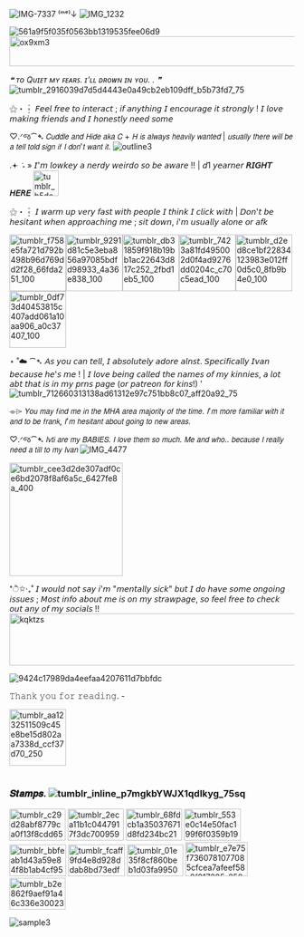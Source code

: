 ![IMG-7337](https://github.com/user-attachments/assets/83b56b3c-382d-4b14-8a5a-2d06cfa7e8cb) ⁽ᵐᵉ⁾↓ ![IMG_1232](https://github.com/user-attachments/assets/f4895e27-2bc0-4b17-9435-6465529bd55f)

![561a9f5f035f0563bb1319535fee06d9](https://github.com/user-attachments/assets/cc1584b1-db2b-4a85-af62-24444c2e688d)
<img width="1291" height="53" alt="ox9xm3" src="https://github.com/user-attachments/assets/78c6e382-c590-4a09-b30b-1efefc43624d" />

*❝ ᴛᴏ Qᴜɪᴇᴛ ᴍʏ ꜰᴇᴀʀꜱ. ɪ'ʟʟ ᴅʀᴏᴡɴ ɪɴ ʏᴏᴜ. . ❞* ![tumblr_2916039d7d5d4443e0a49cb2eb109dff_b5b73fd7_75](https://github.com/user-attachments/assets/5e62718d-3ab0-49d8-88f9-26eafea28bce)


⚝・┆ 𝘍𝘦𝘦𝘭 𝘧𝘳𝘦𝘦 𝘵𝘰 𝘪𝘯𝘵𝘦𝘳𝘢𝘤𝘵 ; 𝘪𝘧 𝘢𝘯𝘺𝘵𝘩𝘪𝘯𝘨 𝘐 𝘦𝘯𝘤𝘰𝘶𝘳𝘢𝘨𝘦 𝘪𝘵 𝘴𝘵𝘳𝘰𝘯𝘨𝘭𝘺 ! 𝘐 𝘭𝘰𝘷𝘦 𝘮𝘢𝘬𝘪𝘯𝘨 𝘧𝘳𝘪𝘦𝘯𝘥𝘴 𝘢𝘯𝘥 𝘐 𝘩𝘰𝘯𝘦𝘴𝘵𝘭𝘺 𝘯𝘦𝘦𝘥 𝘴𝘰𝘮𝘦

♡︎.ᐟજ⁀➴ 𝘊𝘶𝘥𝘥𝘭𝘦 𝘢𝘯𝘥 𝘏𝘪𝘥𝘦 𝘢𝘬𝘢 𝘊 + 𝘏 𝘪𝘴 𝘢𝘭𝘸𝘢𝘺𝘴 𝘩𝘦𝘢𝘷𝘪𝘭𝘺 𝘸𝘢𝘯𝘵𝘦𝘥 | 𝘶𝘴𝘶𝘢𝘭𝘭𝘺 𝘵𝘩𝘦𝘳𝘦 𝘸𝘪𝘭𝘭 𝘣𝘦 𝘢 𝘵𝘦𝘭𝘭 𝘵𝘰𝘭𝘥 𝘴𝘪𝘨𝘯 𝘪𝘧 𝘐 𝘥𝘰𝘯'𝘵 𝘸𝘢𝘯𝘵 𝘪𝘵. ![outline3](https://github.com/user-attachments/assets/372117e2-3d27-4fe2-a3ca-8fa422c76099)

.𖥔 ݁ ˖ » 𝘐'𝘮 𝘭𝘰𝘸𝘬𝘦𝘺 𝘢 𝘯𝘦𝘳𝘥𝘺 𝘸𝘦𝘪𝘳𝘥𝘰 𝘴𝘰 𝘣𝘦 𝘢𝘸𝘢𝘳𝘦 !! | 𝘥1 𝘺𝘦𝘢𝘳𝘯𝘦𝘳 __𝘙𝘐𝘎𝘏𝘛 𝘏𝘌𝘙𝘌__ <img width="45" height="45" alt="tumblr_b5de633c0e4f5514790e2a50edecf586_940c7218_250" src="https://github.com/user-attachments/assets/511fd19c-54ca-4d8d-a44a-f5578fefe4fd" />

⚝・┆ 𝘐 𝘸𝘢𝘳𝘮 𝘶𝘱 𝘷𝘦𝘳𝘺 𝘧𝘢𝘴𝘵 𝘸𝘪𝘵𝘩 𝘱𝘦𝘰𝘱𝘭𝘦 𝘐 𝘵𝘩𝘪𝘯𝘬 𝘐 𝘤𝘭𝘪𝘤𝘬 𝘸𝘪𝘵𝘩 | 𝘋𝘰𝘯'𝘵 𝘣𝘦 𝘩𝘦𝘴𝘪𝘵𝘢𝘯𝘵 𝘸𝘩𝘦𝘯 𝘢𝘱𝘱𝘳𝘰𝘢𝘤𝘩𝘪𝘯𝘨 𝘮𝘦 ; 𝘴𝘪𝘵 𝘥𝘰𝘸𝘯, 𝘪'𝘮 𝘶𝘴𝘶𝘢𝘭𝘭𝘺 𝘢𝘭𝘰𝘯𝘦 𝘰𝘳 𝘢𝘧𝘬 

<img width="100" height="100" alt="tumblr_f758e5fa721d792b498b96d769dd2f28_66fda251_100" src="https://github.com/user-attachments/assets/6e414ff0-e850-428a-a204-fb255cfd6f86" /><img width="100" height="100" alt="tumblr_9291d81c5e3eba856a97085bdfd98933_4a36e838_100" src="https://github.com/user-attachments/assets/67edb8d4-650e-4619-b973-1d669246478f" /><img width="100" height="100" alt="tumblr_db31859f918b19bb1ac22643d817c252_2fbd1eb5_100" src="https://github.com/user-attachments/assets/f90e49cf-9db1-41b5-8240-6a0b7c3b2006" /><img width="100" height="100" alt="tumblr_7423a81fd495002d0f4ad9276dd0204c_c70c5ead_100" src="https://github.com/user-attachments/assets/a2246d11-d1e8-4ea1-920b-c8d121ebe23b" /><img width="100" height="100" alt="tumblr_d2ed8ce1bf22834123983e012ff0d5c0_8fb9b4e0_100" src="https://github.com/user-attachments/assets/1c72a0ad-3b9d-46d8-8022-e2ce8eee0123" /><img width="100" height="100" alt="tumblr_0df73d40453815c407add061a10aa906_a0c37407_100" src="https://github.com/user-attachments/assets/ac895a17-e5d2-490c-931e-b12443d79d42" />

⋆ ˚☁️ ⁀➴ 𝘈𝘴 𝘺𝘰𝘶 𝘤𝘢𝘯 𝘵𝘦𝘭𝘭, 𝘐 𝘢𝘣𝘴𝘰𝘭𝘶𝘵𝘦𝘭𝘺 𝘢𝘥𝘰𝘳𝘦 𝘢𝘭𝘯𝘴𝘵. 𝘚𝘱𝘦𝘤𝘪𝘧𝘪𝘤𝘢𝘭𝘭𝘺 𝘐𝘷𝘢𝘯 𝘣𝘦𝘤𝘢𝘶𝘴𝘦 𝘩𝘦'𝘴 𝘮𝘦 ! | 𝘐 𝘭𝘰𝘷𝘦 𝘣𝘦𝘪𝘯𝘨 𝘤𝘢𝘭𝘭𝘦𝘥 𝘵𝘩𝘦 𝘯𝘢𝘮𝘦𝘴 𝘰𝘧 𝘮𝘺 𝘬𝘪𝘯𝘯𝘪𝘦𝘴, 𝘢 𝘭𝘰𝘵 𝘢𝘣𝘵 𝘵𝘩𝘢𝘵 𝘪𝘴 𝘪𝘯 𝘮𝘺 𝘱𝘳𝘯𝘴 𝘱𝘢𝘨𝘦 (𝘰𝘳 𝘱𝘢𝘵𝘳𝘦𝘰𝘯 𝘧𝘰𝘳 𝘬𝘪𝘯𝘴!) '![tumblr_712660313138ad61312e97c751bb8c07_aff20a92_75](https://github.com/user-attachments/assets/92aa89b2-f5a5-4eba-90bb-ea8cbd6a7eac)

⌯⌲ 𝘠𝘰𝘶 𝘮𝘢𝘺 𝘧𝘪𝘯𝘥 𝘮𝘦 𝘪𝘯 𝘵𝘩𝘦 𝘔𝘏𝘈 𝘢𝘳𝘦𝘢 𝘮𝘢𝘫𝘰𝘳𝘪𝘵𝘺 𝘰𝘧 𝘵𝘩𝘦 𝘵𝘪𝘮𝘦. 𝘐'𝘮 𝘮𝘰𝘳𝘦 𝘧𝘢𝘮𝘪𝘭𝘪𝘢𝘳 𝘸𝘪𝘵𝘩 𝘪𝘵 𝘢𝘯𝘥 𝘵𝘰 𝘣𝘦 𝘧𝘳𝘢𝘯𝘬, 𝘐'𝘮 𝘩𝘦𝘴𝘪𝘵𝘢𝘯𝘵 𝘢𝘣𝘰𝘶𝘵 𝘨𝘰𝘪𝘯𝘨 𝘵𝘰 𝘯𝘦𝘸 𝘢𝘳𝘦𝘢𝘴.

♡︎.ᐟજ⁀➴ 𝘐𝘷𝘵𝘪 𝘢𝘳𝘦 𝘮𝘺 𝘉𝘈𝘉𝘐𝘌𝘚. 𝘐 𝘭𝘰𝘷𝘦 𝘵𝘩𝘦𝘮 𝘴𝘰 𝘮𝘶𝘤𝘩. 𝘔𝘦 𝘢𝘯𝘥 𝘸𝘩𝘰.. 𝘣𝘦𝘤𝘢𝘶𝘴𝘦 𝘐 𝘳𝘦𝘢𝘭𝘭𝘺 𝘯𝘦𝘦𝘥 𝘢 𝘵𝘪𝘭𝘭 𝘵𝘰 𝘮𝘺 𝘐𝘷𝘢𝘯 ![IMG_4477](https://github.com/user-attachments/assets/ad565750-7cb4-41c8-a7e3-4c5b22af7a92)


<img width="200" height="200" alt="tumblr_cee3d2de307adf0ce6bd2078f8af6a5c_6427fe8a_400" src="https://github.com/user-attachments/assets/47443747-40dc-440b-93db-046750e6dcfe" />


   *ੈ✩‧₊˚ 𝘐 𝘸𝘰𝘶𝘭𝘥 𝘯𝘰𝘵 𝘴𝘢𝘺 𝘪'𝘮 "𝘮𝘦𝘯𝘵𝘢𝘭𝘭𝘺 𝘴𝘪𝘤𝘬" 𝘣𝘶𝘵 𝘐 𝘥𝘰 𝘩𝘢𝘷𝘦 𝘴𝘰𝘮𝘦 𝘰𝘯𝘨𝘰𝘪𝘯𝘨 𝘪𝘴𝘴𝘶𝘦𝘴 ; 𝘔𝘰𝘴𝘵 𝘪𝘯𝘧𝘰 𝘢𝘣𝘰𝘶𝘵 𝘮𝘦 𝘪𝘴 𝘰𝘯 𝘮𝘺 𝘴𝘵𝘳𝘢𝘸𝘱𝘢𝘨𝘦, 𝘴𝘰 𝘧𝘦𝘦𝘭 𝘧𝘳𝘦𝘦 𝘵𝘰 𝘤𝘩𝘦𝘤𝘬 𝘰𝘶𝘵 𝘢𝘯𝘺 𝘰𝘧 𝘮𝘺 𝘴𝘰𝘤𝘪𝘢𝘭𝘴 !!
   <img width="1312" height="92" alt="kqktzs" src="https://github.com/user-attachments/assets/383f3d4d-1125-47f9-8795-258c959926b7" />
   
![9424c17989da4eefaa4207611d7bbfdc](https://github.com/user-attachments/assets/cbeec250-246a-4852-bce0-4624085f85dd)

𝚃𝚑𝚊𝚗𝚔 𝚢𝚘𝚞 𝚏𝚘𝚛 𝚛𝚎𝚊𝚍𝚒𝚗𝚐.                                                                     -                               

 <img width="100" height="100" alt="tumblr_aa1232511509c45e8be15d802aa7338d_ccf37d70_250" src="https://github.com/user-attachments/assets/09f223e1-d0a5-4653-934d-0461f1c70223" />


#
### 𝑺𝒕𝒂𝒎𝒑𝒔. ![tumblr_inline_p7mgkbYWJX1qdlkyg_75sq](https://github.com/user-attachments/assets/f2d38ec9-9c6d-4470-aaa5-f995f93a479c)

<img width="99" height="56" alt="tumblr_c29d28abf8779ca0f13f8cdd658c1929_9d2a22b4_100" src="https://github.com/user-attachments/assets/92978910-f182-4c39-bb5d-1e1c063e79c0" />
<img width="99" height="56" alt="tumblr_2eca11b1c0447917f3dc700959231a09_fdb4daa7_100" src="https://github.com/user-attachments/assets/761d88cc-0459-4a2a-b321-259e8414e6ce" />
<img width="99" height="56" alt="tumblr_68fdcb1a35037671d8fd234bc21660a5_2bb39191_100" src="https://github.com/user-attachments/assets/8e0f9e27-480c-413c-8356-9ff7c77dbb3d" />
<img width="100" height="56" alt="tumblr_553e0c14e50fac199f6f0359b19bbc73_507d5316_100" src="https://github.com/user-attachments/assets/bc9c495f-e3b1-4fc8-aaba-ea9c1b42ba47" />
<img width="100" height="56" alt="tumblr_bbfeab1d43a59e84f8b1ab4cf9597f4b_c8a01306_100" src="https://github.com/user-attachments/assets/2c5ce5ca-e3ad-46c9-886b-fa8a57e4258b" />
<img width="100" height="56" alt="tumblr_fcaff9fd4e8d928ddab8bd73edf5947e_33c1392f_100" src="https://github.com/user-attachments/assets/8d5f55e5-83aa-4448-b8a8-9ceecd21e3e2" />
<img width="99" height="56" alt="tumblr_01e35f8cf860beb1d03fa995080579ce_c0d8173f_100" src="https://github.com/user-attachments/assets/5d8fd166-ab57-4c0e-a271-a5fa5a084bb8" />
<img width="110" height="60" alt="tumblr_e7e75f7360781077085cfcea7afeef58_2f817385_250" src="https://github.com/user-attachments/assets/e21fe475-88b3-44d9-8051-a137c97e1038" />
<img width="99" height="56" alt="tumblr_b2e862f9aef91a46c336e300239a5c5d_9e1b20cd_100" src="https://github.com/user-attachments/assets/44945b92-592b-4ba7-9f7e-6260cb6108a6" />



![sample3](https://github.com/user-attachments/assets/10d85dd7-9ffa-46ae-8a17-99b1460f0aa1)
#
### 
